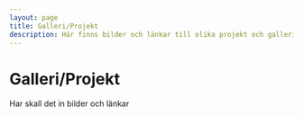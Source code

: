 ```yaml
---
layout: page
title: Galleri/Projekt
description: Här finns bilder och länkar till olika projekt och gallerier av Lisa Plommon
---
```


# Galleri/Projekt

Har skall det in bilder och länkar